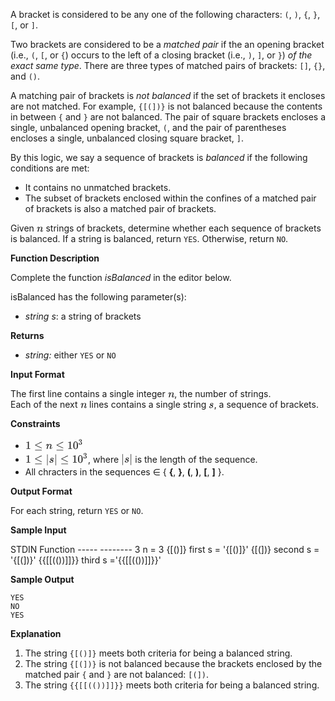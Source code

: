 <div class="theme-m hr_tour-problem-statement problem-statement have-external-links"><div class="content-text challenge-text mlB hackdown-container theme-m"><div class="challenge-body-html"><div class="challenge_problem_statement"><div class="msB challenge_problem_statement_body"><div class="hackdown-content"><style id="MathJax_SVG_styles">.MathJax_SVG_Display {text-align: center; margin: 1em 0em; position: relative; display: block!important; text-indent: 0; max-width: none; max-height: none; min-width: 0; min-height: 0; width: 100%}
.MathJax_SVG .MJX-monospace {font-family: monospace}
.MathJax_SVG .MJX-sans-serif {font-family: sans-serif}
.MathJax_SVG {display: inline; font-style: normal; font-weight: normal; line-height: normal; font-size: 100%; font-size-adjust: none; text-indent: 0; text-align: left; text-transform: none; letter-spacing: normal; word-spacing: normal; word-wrap: normal; white-space: nowrap; float: none; direction: ltr; max-width: none; max-height: none; min-width: 0; min-height: 0; border: 0; padding: 0; margin: 0}
.MathJax_SVG * {transition: none; -webkit-transition: none; -moz-transition: none; -ms-transition: none; -o-transition: none}
.mjx-svg-href {fill: blue; stroke: blue}
.MathJax_SVG_LineBox {display: table!important}
.MathJax_SVG_LineBox span {display: table-cell!important; width: 10000em!important; min-width: 0; max-width: none; padding: 0; border: 0; margin: 0}
</style><svg style="display: none;"><defs id="MathJax_SVG_glyphs"></defs></svg><p>A bracket is considered to be any one of the following characters: <code>(</code>, <code>)</code>, <code>{</code>, <code>}</code>, <code>[</code>, or <code>]</code>. </p>

<p>Two brackets are considered to be a <em>matched pair</em> if the an opening bracket (i.e., <code>(</code>, <code>[</code>, or <code>{</code>) occurs to the left of a closing bracket (i.e., <code>)</code>, <code>]</code>, or <code>}</code>) <em>of the exact same type</em>. There are three types of matched pairs of brackets: <code>[]</code>, <code>{}</code>, and <code>()</code>.</p>

<p>A matching pair of brackets is <em>not balanced</em> if the set of brackets it encloses are not matched. For example, <code>{[(])}</code> is not balanced because the contents in between <code>{</code> and <code>}</code> are not balanced. The pair of square brackets encloses a single, unbalanced opening bracket, <code>(</code>, and the pair of parentheses encloses a single, unbalanced closing square bracket, <code>]</code>.</p>

<p>By this logic, we say a sequence of brackets is <em>balanced</em> if the following conditions are met:</p>

<ul>
<li>It contains no unmatched brackets.</li>
<li>The subset of brackets enclosed within the confines of a matched pair of brackets  is also a matched pair of brackets.</li>
</ul>

<p>Given <span style="font-size: 100%; display: inline-block;" class="MathJax_SVG" id="MathJax-Element-1-Frame"><svg xmlns:xlink="http://www.w3.org/1999/xlink" width="1.395ex" height="1.676ex" style="vertical-align: -0.338ex;" viewBox="0 -576.1 600.5 721.6" role="img" focusable="false"><g stroke="currentColor" fill="currentColor" stroke-width="0" transform="matrix(1 0 0 -1 0 0)"><path stroke-width="1" d="M21 287Q22 293 24 303T36 341T56 388T89 425T135 442Q171 442 195 424T225 390T231 369Q231 367 232 367L243 378Q304 442 382 442Q436 442 469 415T503 336T465 179T427 52Q427 26 444 26Q450 26 453 27Q482 32 505 65T540 145Q542 153 560 153Q580 153 580 145Q580 144 576 130Q568 101 554 73T508 17T439 -10Q392 -10 371 17T350 73Q350 92 386 193T423 345Q423 404 379 404H374Q288 404 229 303L222 291L189 157Q156 26 151 16Q138 -11 108 -11Q95 -11 87 -5T76 7T74 17Q74 30 112 180T152 343Q153 348 153 366Q153 405 129 405Q91 405 66 305Q60 285 60 284Q58 278 41 278H27Q21 284 21 287Z"></path></g></svg></span> strings of brackets, determine whether each sequence of brackets is balanced. If a string is balanced, return <code>YES</code>.  Otherwise, return <code>NO</code>.  </p>

<p><strong>Function Description</strong>  </p>

<p>Complete the function <em>isBalanced</em> in the editor below.   </p>

<p>isBalanced has the following parameter(s):</p>

<ul>
<li><em>string s</em>: a string of brackets   </li>
</ul>

<p><strong>Returns</strong>   </p>

<ul>
<li><em>string:</em> either <code>YES</code> or <code>NO</code>  </li>
</ul></div></div></div><div class="challenge_input_format"><div class="msB challenge_input_format_title"><p><strong>Input Format</strong></p></div><div class="msB challenge_input_format_body"><div class="hackdown-content"><style id="MathJax_SVG_styles">.MathJax_SVG_Display {text-align: center; margin: 1em 0em; position: relative; display: block!important; text-indent: 0; max-width: none; max-height: none; min-width: 0; min-height: 0; width: 100%}
.MathJax_SVG .MJX-monospace {font-family: monospace}
.MathJax_SVG .MJX-sans-serif {font-family: sans-serif}
.MathJax_SVG {display: inline; font-style: normal; font-weight: normal; line-height: normal; font-size: 100%; font-size-adjust: none; text-indent: 0; text-align: left; text-transform: none; letter-spacing: normal; word-spacing: normal; word-wrap: normal; white-space: nowrap; float: none; direction: ltr; max-width: none; max-height: none; min-width: 0; min-height: 0; border: 0; padding: 0; margin: 0}
.MathJax_SVG * {transition: none; -webkit-transition: none; -moz-transition: none; -ms-transition: none; -o-transition: none}
.mjx-svg-href {fill: blue; stroke: blue}
.MathJax_SVG_LineBox {display: table!important}
.MathJax_SVG_LineBox span {display: table-cell!important; width: 10000em!important; min-width: 0; max-width: none; padding: 0; border: 0; margin: 0}
</style><svg style="display: none;"><defs id="MathJax_SVG_glyphs"></defs></svg><p>The first line contains a single integer <span style="font-size: 100%; display: inline-block;" class="MathJax_SVG" id="MathJax-Element-1-Frame"><svg xmlns:xlink="http://www.w3.org/1999/xlink" width="1.395ex" height="1.676ex" style="vertical-align: -0.338ex;" viewBox="0 -576.1 600.5 721.6" role="img" focusable="false"><g stroke="currentColor" fill="currentColor" stroke-width="0" transform="matrix(1 0 0 -1 0 0)"><path stroke-width="1" d="M21 287Q22 293 24 303T36 341T56 388T89 425T135 442Q171 442 195 424T225 390T231 369Q231 367 232 367L243 378Q304 442 382 442Q436 442 469 415T503 336T465 179T427 52Q427 26 444 26Q450 26 453 27Q482 32 505 65T540 145Q542 153 560 153Q580 153 580 145Q580 144 576 130Q568 101 554 73T508 17T439 -10Q392 -10 371 17T350 73Q350 92 386 193T423 345Q423 404 379 404H374Q288 404 229 303L222 291L189 157Q156 26 151 16Q138 -11 108 -11Q95 -11 87 -5T76 7T74 17Q74 30 112 180T152 343Q153 348 153 366Q153 405 129 405Q91 405 66 305Q60 285 60 284Q58 278 41 278H27Q21 284 21 287Z"></path></g></svg></span>, the number of strings. <br>
Each of the next <span style="font-size: 100%; display: inline-block;" class="MathJax_SVG" id="MathJax-Element-2-Frame"><svg xmlns:xlink="http://www.w3.org/1999/xlink" width="1.395ex" height="1.676ex" style="vertical-align: -0.338ex;" viewBox="0 -576.1 600.5 721.6" role="img" focusable="false"><g stroke="currentColor" fill="currentColor" stroke-width="0" transform="matrix(1 0 0 -1 0 0)"><path stroke-width="1" d="M21 287Q22 293 24 303T36 341T56 388T89 425T135 442Q171 442 195 424T225 390T231 369Q231 367 232 367L243 378Q304 442 382 442Q436 442 469 415T503 336T465 179T427 52Q427 26 444 26Q450 26 453 27Q482 32 505 65T540 145Q542 153 560 153Q580 153 580 145Q580 144 576 130Q568 101 554 73T508 17T439 -10Q392 -10 371 17T350 73Q350 92 386 193T423 345Q423 404 379 404H374Q288 404 229 303L222 291L189 157Q156 26 151 16Q138 -11 108 -11Q95 -11 87 -5T76 7T74 17Q74 30 112 180T152 343Q153 348 153 366Q153 405 129 405Q91 405 66 305Q60 285 60 284Q58 278 41 278H27Q21 284 21 287Z"></path></g></svg></span> lines contains a single string <span style="font-size: 100%; display: inline-block;" class="MathJax_SVG" id="MathJax-Element-3-Frame"><svg xmlns:xlink="http://www.w3.org/1999/xlink" width="1.09ex" height="1.676ex" style="vertical-align: -0.338ex;" viewBox="0 -576.1 469.5 721.6" role="img" focusable="false"><g stroke="currentColor" fill="currentColor" stroke-width="0" transform="matrix(1 0 0 -1 0 0)"><path stroke-width="1" d="M131 289Q131 321 147 354T203 415T300 442Q362 442 390 415T419 355Q419 323 402 308T364 292Q351 292 340 300T328 326Q328 342 337 354T354 372T367 378Q368 378 368 379Q368 382 361 388T336 399T297 405Q249 405 227 379T204 326Q204 301 223 291T278 274T330 259Q396 230 396 163Q396 135 385 107T352 51T289 7T195 -10Q118 -10 86 19T53 87Q53 126 74 143T118 160Q133 160 146 151T160 120Q160 94 142 76T111 58Q109 57 108 57T107 55Q108 52 115 47T146 34T201 27Q237 27 263 38T301 66T318 97T323 122Q323 150 302 164T254 181T195 196T148 231Q131 256 131 289Z"></path></g></svg></span>, a sequence of brackets.</p></div></div></div><div class="challenge_constraints"><div class="msB challenge_constraints_title"><p><strong>Constraints</strong></p></div><div class="msB challenge_constraints_body"><div class="hackdown-content"><style id="MathJax_SVG_styles">.MathJax_SVG_Display {text-align: center; margin: 1em 0em; position: relative; display: block!important; text-indent: 0; max-width: none; max-height: none; min-width: 0; min-height: 0; width: 100%}
.MathJax_SVG .MJX-monospace {font-family: monospace}
.MathJax_SVG .MJX-sans-serif {font-family: sans-serif}
.MathJax_SVG {display: inline; font-style: normal; font-weight: normal; line-height: normal; font-size: 100%; font-size-adjust: none; text-indent: 0; text-align: left; text-transform: none; letter-spacing: normal; word-spacing: normal; word-wrap: normal; white-space: nowrap; float: none; direction: ltr; max-width: none; max-height: none; min-width: 0; min-height: 0; border: 0; padding: 0; margin: 0}
.MathJax_SVG * {transition: none; -webkit-transition: none; -moz-transition: none; -ms-transition: none; -o-transition: none}
.mjx-svg-href {fill: blue; stroke: blue}
.MathJax_SVG_LineBox {display: table!important}
.MathJax_SVG_LineBox span {display: table-cell!important; width: 10000em!important; min-width: 0; max-width: none; padding: 0; border: 0; margin: 0}
</style><svg style="display: none;"><defs id="MathJax_SVG_glyphs"></defs></svg><ul>
<li><span style="font-size: 100%; display: inline-block;" class="MathJax_SVG" id="MathJax-Element-1-Frame"><svg xmlns:xlink="http://www.w3.org/1999/xlink" width="12.133ex" height="2.843ex" style="vertical-align: -0.505ex;" viewBox="0 -1006.6 5224 1223.9" role="img" focusable="false"><g stroke="currentColor" fill="currentColor" stroke-width="0" transform="matrix(1 0 0 -1 0 0)"><path stroke-width="1" d="M213 578L200 573Q186 568 160 563T102 556H83V602H102Q149 604 189 617T245 641T273 663Q275 666 285 666Q294 666 302 660V361L303 61Q310 54 315 52T339 48T401 46H427V0H416Q395 3 257 3Q121 3 100 0H88V46H114Q136 46 152 46T177 47T193 50T201 52T207 57T213 61V578Z"></path><g transform="translate(778,0)"><path stroke-width="1" d="M674 636Q682 636 688 630T694 615T687 601Q686 600 417 472L151 346L399 228Q687 92 691 87Q694 81 694 76Q694 58 676 56H670L382 192Q92 329 90 331Q83 336 83 348Q84 359 96 365Q104 369 382 500T665 634Q669 636 674 636ZM84 -118Q84 -108 99 -98H678Q694 -104 694 -118Q694 -130 679 -138H98Q84 -131 84 -118Z"></path></g><g transform="translate(1834,0)"><path stroke-width="1" d="M21 287Q22 293 24 303T36 341T56 388T89 425T135 442Q171 442 195 424T225 390T231 369Q231 367 232 367L243 378Q304 442 382 442Q436 442 469 415T503 336T465 179T427 52Q427 26 444 26Q450 26 453 27Q482 32 505 65T540 145Q542 153 560 153Q580 153 580 145Q580 144 576 130Q568 101 554 73T508 17T439 -10Q392 -10 371 17T350 73Q350 92 386 193T423 345Q423 404 379 404H374Q288 404 229 303L222 291L189 157Q156 26 151 16Q138 -11 108 -11Q95 -11 87 -5T76 7T74 17Q74 30 112 180T152 343Q153 348 153 366Q153 405 129 405Q91 405 66 305Q60 285 60 284Q58 278 41 278H27Q21 284 21 287Z"></path></g><g transform="translate(2712,0)"><path stroke-width="1" d="M674 636Q682 636 688 630T694 615T687 601Q686 600 417 472L151 346L399 228Q687 92 691 87Q694 81 694 76Q694 58 676 56H670L382 192Q92 329 90 331Q83 336 83 348Q84 359 96 365Q104 369 382 500T665 634Q669 636 674 636ZM84 -118Q84 -108 99 -98H678Q694 -104 694 -118Q694 -130 679 -138H98Q84 -131 84 -118Z"></path></g><g transform="translate(3769,0)"><path stroke-width="1" d="M213 578L200 573Q186 568 160 563T102 556H83V602H102Q149 604 189 617T245 641T273 663Q275 666 285 666Q294 666 302 660V361L303 61Q310 54 315 52T339 48T401 46H427V0H416Q395 3 257 3Q121 3 100 0H88V46H114Q136 46 152 46T177 47T193 50T201 52T207 57T213 61V578Z"></path><path stroke-width="1" d="M96 585Q152 666 249 666Q297 666 345 640T423 548Q460 465 460 320Q460 165 417 83Q397 41 362 16T301 -15T250 -22Q224 -22 198 -16T137 16T82 83Q39 165 39 320Q39 494 96 585ZM321 597Q291 629 250 629Q208 629 178 597Q153 571 145 525T137 333Q137 175 145 125T181 46Q209 16 250 16Q290 16 318 46Q347 76 354 130T362 333Q362 478 354 524T321 597Z" transform="translate(500,0)"></path><g transform="translate(1001,393)"><path stroke-width="1" transform="scale(0.707)" d="M127 463Q100 463 85 480T69 524Q69 579 117 622T233 665Q268 665 277 664Q351 652 390 611T430 522Q430 470 396 421T302 350L299 348Q299 347 308 345T337 336T375 315Q457 262 457 175Q457 96 395 37T238 -22Q158 -22 100 21T42 130Q42 158 60 175T105 193Q133 193 151 175T169 130Q169 119 166 110T159 94T148 82T136 74T126 70T118 67L114 66Q165 21 238 21Q293 21 321 74Q338 107 338 175V195Q338 290 274 322Q259 328 213 329L171 330L168 332Q166 335 166 348Q166 366 174 366Q202 366 232 371Q266 376 294 413T322 525V533Q322 590 287 612Q265 626 240 626Q208 626 181 615T143 592T132 580H135Q138 579 143 578T153 573T165 566T175 555T183 540T186 520Q186 498 172 481T127 463Z"></path></g></g></g></svg></span>  </li>
<li><span style="font-size: 100%; display: inline-block;" class="MathJax_SVG" id="MathJax-Element-2-Frame"><svg xmlns:xlink="http://www.w3.org/1999/xlink" width="13.123ex" height="3.176ex" style="vertical-align: -0.838ex;" viewBox="0 -1006.6 5650 1367.4" role="img" focusable="false"><g stroke="currentColor" fill="currentColor" stroke-width="0" transform="matrix(1 0 0 -1 0 0)"><path stroke-width="1" d="M213 578L200 573Q186 568 160 563T102 556H83V602H102Q149 604 189 617T245 641T273 663Q275 666 285 666Q294 666 302 660V361L303 61Q310 54 315 52T339 48T401 46H427V0H416Q395 3 257 3Q121 3 100 0H88V46H114Q136 46 152 46T177 47T193 50T201 52T207 57T213 61V578Z"></path><g transform="translate(778,0)"><path stroke-width="1" d="M674 636Q682 636 688 630T694 615T687 601Q686 600 417 472L151 346L399 228Q687 92 691 87Q694 81 694 76Q694 58 676 56H670L382 192Q92 329 90 331Q83 336 83 348Q84 359 96 365Q104 369 382 500T665 634Q669 636 674 636ZM84 -118Q84 -108 99 -98H678Q694 -104 694 -118Q694 -130 679 -138H98Q84 -131 84 -118Z"></path></g><g transform="translate(1834,0)"><path stroke-width="1" d="M139 -249H137Q125 -249 119 -235V251L120 737Q130 750 139 750Q152 750 159 735V-235Q151 -249 141 -249H139Z"></path></g><g transform="translate(2113,0)"><path stroke-width="1" d="M131 289Q131 321 147 354T203 415T300 442Q362 442 390 415T419 355Q419 323 402 308T364 292Q351 292 340 300T328 326Q328 342 337 354T354 372T367 378Q368 378 368 379Q368 382 361 388T336 399T297 405Q249 405 227 379T204 326Q204 301 223 291T278 274T330 259Q396 230 396 163Q396 135 385 107T352 51T289 7T195 -10Q118 -10 86 19T53 87Q53 126 74 143T118 160Q133 160 146 151T160 120Q160 94 142 76T111 58Q109 57 108 57T107 55Q108 52 115 47T146 34T201 27Q237 27 263 38T301 66T318 97T323 122Q323 150 302 164T254 181T195 196T148 231Q131 256 131 289Z"></path></g><g transform="translate(2582,0)"><path stroke-width="1" d="M139 -249H137Q125 -249 119 -235V251L120 737Q130 750 139 750Q152 750 159 735V-235Q151 -249 141 -249H139Z"></path></g><g transform="translate(3138,0)"><path stroke-width="1" d="M674 636Q682 636 688 630T694 615T687 601Q686 600 417 472L151 346L399 228Q687 92 691 87Q694 81 694 76Q694 58 676 56H670L382 192Q92 329 90 331Q83 336 83 348Q84 359 96 365Q104 369 382 500T665 634Q669 636 674 636ZM84 -118Q84 -108 99 -98H678Q694 -104 694 -118Q694 -130 679 -138H98Q84 -131 84 -118Z"></path></g><g transform="translate(4195,0)"><path stroke-width="1" d="M213 578L200 573Q186 568 160 563T102 556H83V602H102Q149 604 189 617T245 641T273 663Q275 666 285 666Q294 666 302 660V361L303 61Q310 54 315 52T339 48T401 46H427V0H416Q395 3 257 3Q121 3 100 0H88V46H114Q136 46 152 46T177 47T193 50T201 52T207 57T213 61V578Z"></path><path stroke-width="1" d="M96 585Q152 666 249 666Q297 666 345 640T423 548Q460 465 460 320Q460 165 417 83Q397 41 362 16T301 -15T250 -22Q224 -22 198 -16T137 16T82 83Q39 165 39 320Q39 494 96 585ZM321 597Q291 629 250 629Q208 629 178 597Q153 571 145 525T137 333Q137 175 145 125T181 46Q209 16 250 16Q290 16 318 46Q347 76 354 130T362 333Q362 478 354 524T321 597Z" transform="translate(500,0)"></path><g transform="translate(1001,393)"><path stroke-width="1" transform="scale(0.707)" d="M127 463Q100 463 85 480T69 524Q69 579 117 622T233 665Q268 665 277 664Q351 652 390 611T430 522Q430 470 396 421T302 350L299 348Q299 347 308 345T337 336T375 315Q457 262 457 175Q457 96 395 37T238 -22Q158 -22 100 21T42 130Q42 158 60 175T105 193Q133 193 151 175T169 130Q169 119 166 110T159 94T148 82T136 74T126 70T118 67L114 66Q165 21 238 21Q293 21 321 74Q338 107 338 175V195Q338 290 274 322Q259 328 213 329L171 330L168 332Q166 335 166 348Q166 366 174 366Q202 366 232 371Q266 376 294 413T322 525V533Q322 590 287 612Q265 626 240 626Q208 626 181 615T143 592T132 580H135Q138 579 143 578T153 573T165 566T175 555T183 540T186 520Q186 498 172 481T127 463Z"></path></g></g></g></svg></span>, where <span style="font-size: 100%; display: inline-block;" class="MathJax_SVG" id="MathJax-Element-3-Frame"><svg xmlns:xlink="http://www.w3.org/1999/xlink" width="2.384ex" height="2.843ex" style="vertical-align: -0.838ex;" viewBox="0 -863.1 1026.5 1223.9" role="img" focusable="false"><g stroke="currentColor" fill="currentColor" stroke-width="0" transform="matrix(1 0 0 -1 0 0)"><path stroke-width="1" d="M139 -249H137Q125 -249 119 -235V251L120 737Q130 750 139 750Q152 750 159 735V-235Q151 -249 141 -249H139Z"></path><g transform="translate(278,0)"><path stroke-width="1" d="M131 289Q131 321 147 354T203 415T300 442Q362 442 390 415T419 355Q419 323 402 308T364 292Q351 292 340 300T328 326Q328 342 337 354T354 372T367 378Q368 378 368 379Q368 382 361 388T336 399T297 405Q249 405 227 379T204 326Q204 301 223 291T278 274T330 259Q396 230 396 163Q396 135 385 107T352 51T289 7T195 -10Q118 -10 86 19T53 87Q53 126 74 143T118 160Q133 160 146 151T160 120Q160 94 142 76T111 58Q109 57 108 57T107 55Q108 52 115 47T146 34T201 27Q237 27 263 38T301 66T318 97T323 122Q323 150 302 164T254 181T195 196T148 231Q131 256 131 289Z"></path></g><g transform="translate(748,0)"><path stroke-width="1" d="M139 -249H137Q125 -249 119 -235V251L120 737Q130 750 139 750Q152 750 159 735V-235Q151 -249 141 -249H139Z"></path></g></g></svg></span> is the length of the sequence.  </li>
<li>All chracters in the sequences ∈ { <strong>{</strong>, <strong>}</strong>, <strong>(</strong>, <strong>)</strong>, <strong>[</strong>, <strong>]</strong> }.</li>
</ul></div></div></div><div class="challenge_output_format"><div class="msB challenge_output_format_title"><p><strong>Output Format</strong></p></div><div class="msB challenge_output_format_body"><div class="hackdown-content"><style id="MathJax_SVG_styles">.MathJax_SVG_Display {text-align: center; margin: 1em 0em; position: relative; display: block!important; text-indent: 0; max-width: none; max-height: none; min-width: 0; min-height: 0; width: 100%}
.MathJax_SVG .MJX-monospace {font-family: monospace}
.MathJax_SVG .MJX-sans-serif {font-family: sans-serif}
.MathJax_SVG {display: inline; font-style: normal; font-weight: normal; line-height: normal; font-size: 100%; font-size-adjust: none; text-indent: 0; text-align: left; text-transform: none; letter-spacing: normal; word-spacing: normal; word-wrap: normal; white-space: nowrap; float: none; direction: ltr; max-width: none; max-height: none; min-width: 0; min-height: 0; border: 0; padding: 0; margin: 0}
.MathJax_SVG * {transition: none; -webkit-transition: none; -moz-transition: none; -ms-transition: none; -o-transition: none}
.mjx-svg-href {fill: blue; stroke: blue}
.MathJax_SVG_LineBox {display: table!important}
.MathJax_SVG_LineBox span {display: table-cell!important; width: 10000em!important; min-width: 0; max-width: none; padding: 0; border: 0; margin: 0}
</style><svg style="display: none;"><defs id="MathJax_SVG_glyphs"></defs></svg><p>For each string, return <code>YES</code> or <code>NO</code>.</p></div></div></div><div class="challenge_sample_input"><div class="msB challenge_sample_input_title"><p><strong>Sample Input</strong></p></div><div class="msB challenge_sample_input_body"><div class="hackdown-content"><style id="MathJax_SVG_styles">.MathJax_SVG_Display {text-align: center; margin: 1em 0em; position: relative; display: block!important; text-indent: 0; max-width: none; max-height: none; min-width: 0; min-height: 0; width: 100%}
.MathJax_SVG .MJX-monospace {font-family: monospace}
.MathJax_SVG .MJX-sans-serif {font-family: sans-serif}
.MathJax_SVG {display: inline; font-style: normal; font-weight: normal; line-height: normal; font-size: 100%; font-size-adjust: none; text-indent: 0; text-align: left; text-transform: none; letter-spacing: normal; word-spacing: normal; word-wrap: normal; white-space: nowrap; float: none; direction: ltr; max-width: none; max-height: none; min-width: 0; min-height: 0; border: 0; padding: 0; margin: 0}
.MathJax_SVG * {transition: none; -webkit-transition: none; -moz-transition: none; -ms-transition: none; -o-transition: none}
.mjx-svg-href {fill: blue; stroke: blue}
.MathJax_SVG_LineBox {display: table!important}
.MathJax_SVG_LineBox span {display: table-cell!important; width: 10000em!important; min-width: 0; max-width: none; padding: 0; border: 0; margin: 0}
</style><svg style="display: none;"><defs id="MathJax_SVG_glyphs"></defs></svg><p>
STDIN           Function
-----           --------
3               n = 3
{[()]}          first s = '{[()]}'
{[(])}          second s = '{[(])}'
{{[[(())]]}}    third s ='{{[[(())]]}}'</p></div></div></div><div class="challenge_sample_output"><div class="msB challenge_sample_output_title"><p><strong>Sample Output</strong></p></div><div class="msB challenge_sample_output_body"><div class="hackdown-content"><style id="MathJax_SVG_styles">.MathJax_SVG_Display {text-align: center; margin: 1em 0em; position: relative; display: block!important; text-indent: 0; max-width: none; max-height: none; min-width: 0; min-height: 0; width: 100%}
.MathJax_SVG .MJX-monospace {font-family: monospace}
.MathJax_SVG .MJX-sans-serif {font-family: sans-serif}
.MathJax_SVG {display: inline; font-style: normal; font-weight: normal; line-height: normal; font-size: 100%; font-size-adjust: none; text-indent: 0; text-align: left; text-transform: none; letter-spacing: normal; word-spacing: normal; word-wrap: normal; white-space: nowrap; float: none; direction: ltr; max-width: none; max-height: none; min-width: 0; min-height: 0; border: 0; padding: 0; margin: 0}
.MathJax_SVG * {transition: none; -webkit-transition: none; -moz-transition: none; -ms-transition: none; -o-transition: none}
.mjx-svg-href {fill: blue; stroke: blue}
</style><svg style="display: none;"><defs id="MathJax_SVG_glyphs"></defs></svg><pre><code>YES
NO
YES
</code></pre></div></div></div><div class="challenge_explanation"><div class="msB challenge_explanation_title"><p><strong>Explanation</strong></p></div><div class="msB challenge_explanation_body"><div class="hackdown-content"><style id="MathJax_SVG_styles">.MathJax_SVG_Display {text-align: center; margin: 1em 0em; position: relative; display: block!important; text-indent: 0; max-width: none; max-height: none; min-width: 0; min-height: 0; width: 100%}
.MathJax_SVG .MJX-monospace {font-family: monospace}
.MathJax_SVG .MJX-sans-serif {font-family: sans-serif}
.MathJax_SVG {display: inline; font-style: normal; font-weight: normal; line-height: normal; font-size: 100%; font-size-adjust: none; text-indent: 0; text-align: left; text-transform: none; letter-spacing: normal; word-spacing: normal; word-wrap: normal; white-space: nowrap; float: none; direction: ltr; max-width: none; max-height: none; min-width: 0; min-height: 0; border: 0; padding: 0; margin: 0}
.MathJax_SVG * {transition: none; -webkit-transition: none; -moz-transition: none; -ms-transition: none; -o-transition: none}
.mjx-svg-href {fill: blue; stroke: blue}
.MathJax_SVG_LineBox {display: table!important}
.MathJax_SVG_LineBox span {display: table-cell!important; width: 10000em!important; min-width: 0; max-width: none; padding: 0; border: 0; margin: 0}
</style><svg style="display: none;"><defs id="MathJax_SVG_glyphs"></defs></svg><ol>
<li>The string <code>{[()]}</code> meets both criteria for being a balanced string. </li>
<li>The string <code>{[(])}</code> is not balanced because the brackets enclosed by the matched pair <code>{</code> and <code>}</code> are not balanced: <code>[(])</code>.      </li>
<li>The string <code>{{[[(())]]}}</code> meets both criteria for being a balanced string.   </li>
</ol></div></div></div></div></div></div>